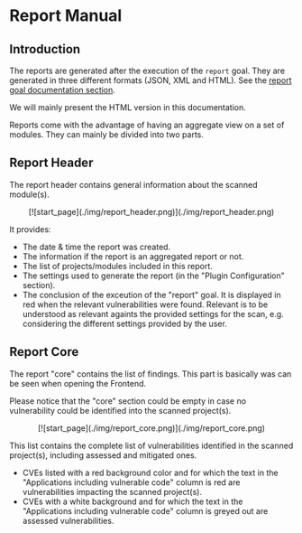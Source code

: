 # Report Manual

## Introduction

The reports are generated after the execution of the `report` goal. They are generated in three different formats (JSON, XML and HTML). See the [report goal documentation section](../analysis/#create-result-report-report).

We will mainly present the HTML version in this documentation.

Reports come with the advantage of having an aggregate view on a set of modules. They can mainly be divided into two parts.

## Report Header

The report header contains general information about the scanned  module(s).

<center class='expandable'>
    [![start_page](./img/report_header.png)](./img/report_header.png)
</center>

It provides:

- The date & time the report was created.
- The information if the report is an aggregated report or not.
- The list of projects/modules included in this report.
- The settings used to generate the report (in the "Plugin Configuration" section).
- The conclusion of the exceution of the "report" goal. It is displayed in red when the relevant vulnerabilities were found. Relevant is to be understood as relevant againts the provided settings for the scan, e.g. considering the different settings provided by the user.


## Report Core

The report "core" contains the list of findings. This part is basically was can be seen when opening the Frontend.

Please notice that the "core" section could be empty in case no vulnerability could be identified into the scanned project(s).

<center class='expandable'>
    [![start_page](./img/report_core.png)](./img/report_core.png)
</center>

This list contains the complete list of vulnerabilities identified in the scanned project(s), including assessed and mitigated ones.

- CVEs listed with a red background color and for which the text in the  "Applications including vulnerable code" column is red are vulnerabilities impacting the scanned project(s).
- CVEs with a white background and for which the text in the  "Applications including vulnerable code" column is greyed out are assessed vulnerabilities.